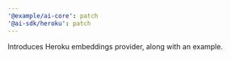 ```yaml
---
'@example/ai-core': patch
'@ai-sdk/heroku': patch
---
```


Introduces Heroku embeddings provider, along with an example.

